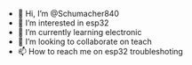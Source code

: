 - 👋 Hi, I’m @Schumacher840
- 👀 I’m interested in esp32
- 🌱 I’m currently learning electronic
- 💞️ I’m looking to collaborate on teach
- 📫 How to reach me on esp32 troubleshoting

<!---
Schumacher840/Schumacher840 is a ✨ special ✨ repository because its `README.md` (this file) appears on your GitHub profile.
You can click the Preview link to take a look at your changes.
--->
